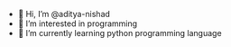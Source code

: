 - 👋 Hi, I’m @aditya-nishad
- 👀 I’m interested in programming 
- 🌱 I’m currently learning python programming language 

<!---
aditya-nishad/aditya-nishad is a ✨ special ✨ repository because its `README.md` (this file) appears on your GitHub profile.
You can click the Preview link to take a look at your changes.
--->
